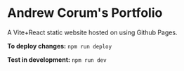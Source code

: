 # Andrew Corum's Portfolio

A Vite+React static website hosted on using Github Pages.

**To deploy changes:** `npm run deploy`

**Test in development:** `npm run dev`